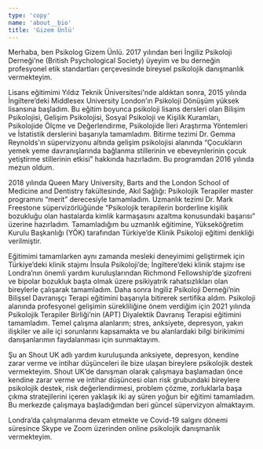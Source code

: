 ```yaml
---
type: 'copy'
name: 'about__bio'
title: 'Gizem Ünlü'
---
```


Merhaba, ben Psikolog Gizem Ünlü. 2017 yılından beri İngiliz Psikoloji Derneği’ne (British Psychological Society) üyeyim ve bu derneğin profesyonel etik standartları çerçevesinde bireysel psikolojik danışmanlık vermekteyim.

Lisans eğitimimi Yıldız Teknik Üniversitesi'nde aldıktan sonra, 2015 yılında İngiltere’deki Middlesex University London’ın Psikoloji Dönüşüm yüksek lisansına başladım. Bu eğitim boyunca psikoloji lisans dersleri olan Bilişim Psikolojisi, Gelişim Psikolojisi, Sosyal Psikoloji ve Kişilik Kuramları, Psikolojide Ölçme ve Değerlendirme, Psikolojide İleri Araştırma Yöntemleri ve İstatistik derslerini başarıyla tamamladım. Bitirme tezimi Dr. Gemma Reynolds’ın süpervizyonu altında gelişim psikolojisi alanında “Çocukların yemek yeme davranışlarında bağlanma stillerinin ve ebeveynlerinin çocuk yetiştirme stillerinin etkisi” hakkında hazırladım. Bu programdan 2016 yılında mezun oldum.

2018 yılında Queen Mary University, Barts and the London School of Medicine and Dentistry fakültesinde, Akıl Sağlığı: Psikolojik Terapiler master programını “merit” derecesiyle tamamladım. Uzmanlık tezimi Dr. Mark Freestone süpervizörlüğünde “Psikolojik terapilerin borderline kişilik bozukluğu olan hastalarda kimlik karmaşasını azaltma konusundaki başarısı” üzerine hazırladım. Tamamladığım bu uzmanlık eğitimine, Yükseköğretim Kurulu Başkanlığı (YÖK) tarafından Türkiye’de Klinik Psikoloji eğitimi denkliği verilmiştir.

Eğitimimi tamamlarken aynı zamanda mesleki deneyimimi geliştirmek için Türkiye’deki klinik stajımı İnsula Psikoloji’de; İngiltere’deki klinik stajımı ise Londra’nın önemli yardım kuruluşlarından Richmond Fellowship’de şizofreni ve bipolar bozukluk başta olmak üzere psikiyatrik rahatsızlıkları olan bireylerle çalışarak tamamladım. Daha sonra İngiliz Psikoloji Derneği’nin Bilişsel Davranışçı Terapi eğitimini başarıyla bitirerek sertifika aldım. Psikoloji alanında profesyonel gelişimin sürekliliğine önem verdiğim için 2021 yılında Psikolojik Terapiler Birliği’nin (APT) Diyalektik Davranış Terapisi eğitimini tamamladım. Temel çalışma alanlarım; stres, anksiyete, depresyon, yakın ilişkiler ve aile içi sorunlarını kapsamakta ve bu alanlardaki bilgi birikimimi danışanlarımın faydalanması için sunmaktayım.

Şu an Shout UK adlı yardım kuruluşunda anksiyete, depresyon, kendine zarar verme ve intihar düşünceleri ile bize ulaşan bireylere psikolojik destek vermekteyim. Shout UK’de danışman olarak çalışmaya başlamadan önce kendine zarar verme ve intihar düşüncesi olan risk grubundaki bireylere psikolojik destek, risk değerlendirmesi, problem çözme, zorluklarla başa çıkma stratejilerini içeren yaklaşık iki ay süren yoğun bir eğitimi tamamladım. Bu merkezde çalışmaya başladığımdan beri güncel süpervizyon almaktayım.

Londra’da çalışmalarıma devam etmekte ve Covid-19 salgını dönemi süresince Skype ve Zoom üzerinden online psikolojik danışmanlık vermekteyim.
